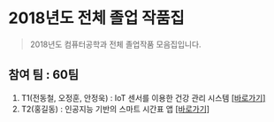 # 2018년도 전체 졸업 작품집
> 2018년도 컴퓨터공학과 전체 졸업작품 모음집입니다.

## 참여 팀 : 60팀

1. T1(전동철, 오정훈, 안정욱) : IoT 센서를 이용한 건강 관리 시스템 [[바로가기]](./T1 "T1 졸업작품 바로가기")
2. T2(홍길동) : 인공지능 기반의 스마트 시간표 앱 [[바로가기]](./T2 "T2 졸업작품 바로가기")
